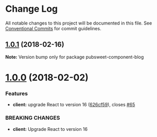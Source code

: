 # Change Log

All notable changes to this project will be documented in this file.
See [Conventional Commits](https://conventionalcommits.org) for commit guidelines.

<a name="1.0.1"></a>

## [1.0.1](https://gitlab.coko.foundation/pubsweet/pubsweet/compare/pubsweet-component-blog@1.0.0...pubsweet-component-blog@1.0.1) (2018-02-16)

**Note:** Version bump only for package pubsweet-component-blog

<a name="1.0.0"></a>

# [1.0.0](https://gitlab.coko.foundation/pubsweet/pubsweet/compare/pubsweet-component-blog@0.3.5...pubsweet-component-blog@1.0.0) (2018-02-02)

### Features

* **client:** upgrade React to version 16 ([626cf59](https://gitlab.coko.foundation/pubsweet/pubsweet/commit/626cf59)), closes [#65](https://gitlab.coko.foundation/pubsweet/pubsweet/issues/65)

### BREAKING CHANGES

* **client:** Upgrade React to version 16
